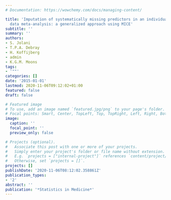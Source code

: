 ```yaml
---
# Documentation: https://wowchemy.com/docs/managing-content/

title: 'Imputation of systematically missing predictors in an individual participant
  data meta-analysis: a generalized approach using MICE'
subtitle: ''
summary: ''
authors:
- S. Jolani
- T.P.A. Debray
- H. Koffijberg
- admin
- K.G.M. Moons
tags:
- '""'
categories: []
date: '2015-01-01'
lastmod: 2020-11-06T09:12:02+01:00
featured: false
draft: false

# Featured image
# To use, add an image named `featured.jpg/png` to your page's folder.
# Focal points: Smart, Center, TopLeft, Top, TopRight, Left, Right, BottomLeft, Bottom, BottomRight.
image:
  caption: ''
  focal_point: ''
  preview_only: false

# Projects (optional).
#   Associate this post with one or more of your projects.
#   Simply enter your project's folder or file name without extension.
#   E.g. `projects = ["internal-project"]` references `content/project/deep-learning/index.md`.
#   Otherwise, set `projects = []`.
projects: []
publishDate: '2020-11-06T08:12:02.358861Z'
publication_types:
- '2'
abstract: ''
publication: '*Statistics in Medicine*'
---
```

